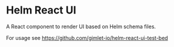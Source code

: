 # Helm React UI

A React component to render UI based on Helm schema files.

For usage see https://github.com/gimlet-io/helm-react-ui-test-bed
